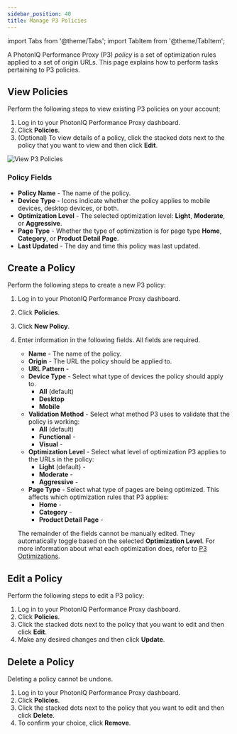 ```yaml
---
sidebar_position: 40
title: Manage P3 Policies
---
```

import Tabs from '@theme/Tabs';
import TabItem from '@theme/TabItem';

A PhotonIQ Performance Proxy (P3) _policy_ is a set of optimization rules applied to a set of origin URLs. This page explains how to perform tasks pertaining to P3 policies.

## View Policies

Perform the following steps to view existing P3 policies on your account:

1. Log in to your PhotonIQ Performance Proxy dashboard.
2. Click **Policies**.
3. (Optional) To view details of a policy, click the stacked dots next to the policy that you want to view and then click **Edit**.

![View P3 Policies](/img/photoniq/p3/p3-view-policies.png)

### Policy Fields

- **Policy Name** - The name of the policy.
- **Device Type** - Icons indicate whether the policy applies to mobile devices, desktop devices, or both.
- **Optimization Level** - The selected optimization level: **Light**, **Moderate**, or **Aggressive**.
- **Page Type** - Whether the type of optimization is for page type **Home**, **Category**, or **Product Detail Page**.
- **Last Updated** - The day and time this policy was last updated.

## Create a Policy

Perform the following steps to create a new P3 policy:

1. Log in to your PhotonIQ Performance Proxy dashboard.
2. Click **Policies**.
3. Click **New Policy**.
4. Enter information in the following fields. All fields are required.

   - **Name** - The name of the policy.
   - **Origin** - The URL the policy should be applied to.
   - **URL Pattern** - 
   - **Device Type** - Select what type of devices the policy should apply to.
     - **All** (default)
     - **Desktop**
     - **Mobile**
   - **Validation Method** - Select what method P3 uses to validate that the policy is working:
     - **All** (default)
     - **Functional** - 
     - **Visual** - 
   - **Optimization Level** - Select what level of optimization P3 applies to the URLs in the policy:
     - **Light** (default) - 
     - **Moderate** -
     - **Aggressive** - 
   - **Page Type** - Select what type of pages are being optimized. This affects which optimization rules that P3 applies:
     - **Home** -
     - **Category** -
     - **Product Detail Page** -

    The remainder of the fields cannot be manually edited. They automatically toggle based on the selected **Optimization Level**. For more information about what each optimization does, refer to [P3 Optimizations](p3-optimizations.md).

## Edit a Policy

Perform the following steps to edit a P3 policy:

1. Log in to your PhotonIQ Performance Proxy dashboard.
2. Click **Policies**.
3. Click the stacked dots next to the policy that you want to edit and then click **Edit**.
4. Make any desired changes and then click **Update**.

## Delete a Policy

Deleting a policy cannot be undone.

1. Log in to your PhotonIQ Performance Proxy dashboard.
2. Click **Policies**.
3. Click the stacked dots next to the policy that you want to edit and then click **Delete**.
4. To confirm your choice, click **Remove**.
